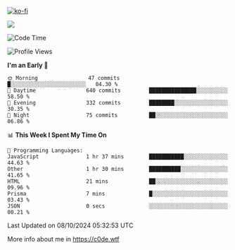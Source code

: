 [![ko-fi](https://ko-fi.com/img/githubbutton_sm.svg)](https://ko-fi.com/Z8Z4Y2LKX)

<a href="https://wakatime.com"><img src="https://wakatime.com/share/@c0dezin/b7f18a7c-ab3a-40b8-8bc7-b1b7bf71f1d6.svg" /></a>

<!--START_SECTION:waka-->
![Code Time](http://img.shields.io/badge/Code%20Time-112%20hrs%2049%20mins-blue)

![Profile Views](http://img.shields.io/badge/Profile%20Views-0-blue)

**I'm an Early 🐤** 

```text
🌞 Morning                47 commits          █░░░░░░░░░░░░░░░░░░░░░░░░   04.30 % 
🌆 Daytime                640 commits         ███████████████░░░░░░░░░░   58.50 % 
🌃 Evening                332 commits         ████████░░░░░░░░░░░░░░░░░   30.35 % 
🌙 Night                  75 commits          ██░░░░░░░░░░░░░░░░░░░░░░░   06.86 % 
```


📊 **This Week I Spent My Time On** 

```text
💬 Programming Languages: 
JavaScript               1 hr 37 mins        ███████████░░░░░░░░░░░░░░   44.63 % 
Other                    1 hr 30 mins        ██████████░░░░░░░░░░░░░░░   41.65 % 
HTML                     21 mins             ██░░░░░░░░░░░░░░░░░░░░░░░   09.96 % 
Prisma                   7 mins              █░░░░░░░░░░░░░░░░░░░░░░░░   03.43 % 
JSON                     0 secs              ░░░░░░░░░░░░░░░░░░░░░░░░░   00.21 % 
```


 Last Updated on 08/10/2024 05:32:53 UTC
<!--END_SECTION:waka-->

More info about me in https://c0de.wtf
